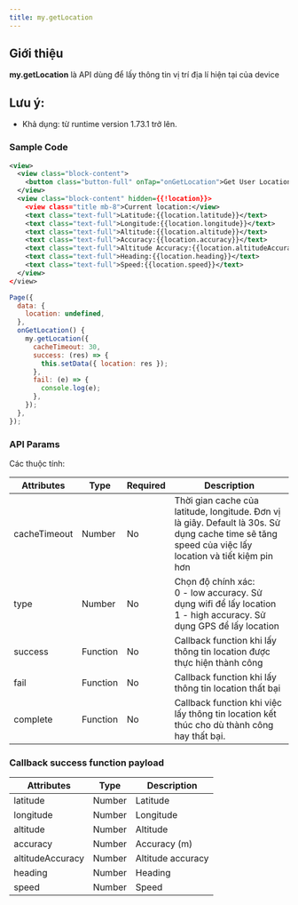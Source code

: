 ```yaml
---
title: my.getLocation
---
```


## Giới thiệu

**my.getLocation** là API dùng để lấy thông tin vị trí địa lí hiện tại của device
## Lưu ý:
- Khả dụng: từ runtime version 1.73.1 trở lên.

### Sample Code

```xml
<view>
  <view class="block-content">
    <button class="button-full" onTap="onGetLocation">Get User Location</button>
  </view>
  <view class="block-content" hidden={{!location}}>
    <view class="title mb-8">Current location:</view>
    <text class="text-full">Latitude:{{location.latitude}}</text>
    <text class="text-full">Longitude:{{location.longitude}}</text>
    <text class="text-full">Altitude:{{location.altitude}}</text>
    <text class="text-full">Accuracy:{{location.accuracy}}</text>
    <text class="text-full">Altitude Accuracy:{{location.altitudeAccuracy}}</text>
    <text class="text-full">Heading:{{location.heading}}</text>
    <text class="text-full">Speed:{{location.speed}}</text>
  </view>
</view>
```

```js
Page({
  data: {
    location: undefined,
  },
  onGetLocation() {
    my.getLocation({
      cacheTimeout: 30,
      success: (res) => {
        this.setData({ location: res });
      },
      fail: (e) => {
        console.log(e);
      },
    });
  },
});

```

### API Params

Các thuộc tính:

| Attributes | Type     | Required | Description                                                                    |
| ---------- | -------- | -------- | ------------------------------------------------------------------------------ |
| cacheTimeout      | Number   | No       |  Thời gian cache của latitude, longitude. Đơn vị là giây. Default là 30s. Sử dụng cache time sẽ tăng speed của việc lấy location và tiết kiệm pin hơn            |
| type | Number    | No       | Chọn độ chính xác: <br/>0 - low accuracy. Sử dụng wifi để lấy location <br/> 1 - high accuracy. Sử dụng GPS để lấy location |
| success    | Function | No       | Callback function khi lấy thông tin location được thực hiện thành công                     |
| fail       | Function | No       | Callback function khi lấy thông tin location thất bại                                      |
| complete   | Function | No       | Callback function khi việc lấy thông tin location kết thúc cho dù thành công hay thất bại. |

### Callback success function payload

| Attributes | Type   | Description                |
| ---------- | ------ | -------------------------- |
| latitude  | Number  | Latitude |
| longitude  | Number  | Longitude |  
| altitude  | Number  | Altitude |   
| accuracy  | Number  | Accuracy (m) |        
| altitudeAccuracy  | Number  | Altitude accuracy |                   
| heading  | Number  | Heading |         
| speed | Number | Speed |